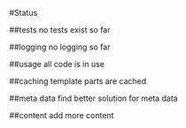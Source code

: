 #Status

##tests
no tests exist so far

##logging
no logging so far

##usage
all code is in use

##caching
template parts are cached

##meta data
find better solution for meta data

##content
add more content

 
 
 

